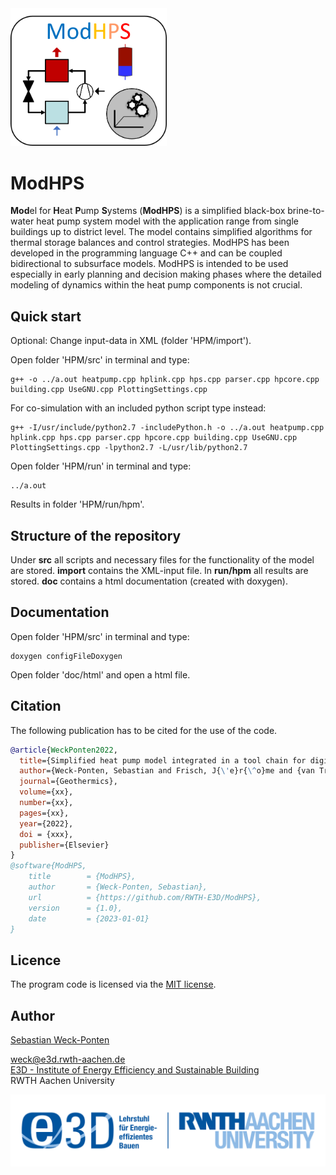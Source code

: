 <img src="add/LogoModHPS.png" width="250">

# ModHPS

**Mod**el for **H**eat **P**ump **S**ystems (**ModHPS**) is a simplified black-box brine-to-water heat pump system model with the application range from single buildings up to district level. The model contains simplified algorithms for thermal storage balances and control strategies. ModHPS has been developed in the programming language C++ and can be coupled bidirectional to subsurface models. ModHPS is intended to be used especially in early planning and decision making phases where the detailed modeling of dynamics within the heat pump components is not crucial.

## Quick start

Optional: Change input-data in XML (folder 'HPM/import').

Open folder 'HPM/src' in terminal and type:
```
g++ -o ../a.out heatpump.cpp hplink.cpp hps.cpp parser.cpp hpcore.cpp building.cpp UseGNU.cpp PlottingSettings.cpp
```

For co-simulation with an included python script type instead: 
```
g++ -I/usr/include/python2.7 -includePython.h -o ../a.out heatpump.cpp hplink.cpp hps.cpp parser.cpp hpcore.cpp building.cpp UseGNU.cpp PlottingSettings.cpp -lpython2.7 -L/usr/lib/python2.7
```

Open folder 'HPM/run' in terminal and type:
```
../a.out
```

Results in folder 'HPM/run/hpm'. 


## Structure of the repository

Under **src** all scripts and necessary files for the functionality of the model are stored. **import** contains the XML-input file. In **run/hpm** all results are stored. **doc** contains a html documentation (created with doxygen).

## Documentation

Open folder 'HPM/src' in terminal and type:
```
doxygen configFileDoxygen
```
Open folder 'doc/html' and open a html file.


## Citation

The following publication has to be cited for the use of the code.
```bibtex
@article{WeckPonten2022,
  title={Simplified heat pump model integrated in a tool chain for digitally and simulation-based planning shallow geothermal systems},
  author={Weck-Ponten, Sebastian and Frisch, J{\'e}r{\^o}me and {van Treeck}, Christoph},
  journal={Geothermics},
  volume={xx},
  number={xx},
  pages={xx},
  year={2022},
  doi = {xxx},
  publisher={Elsevier}
}
@software{ModHPS,
	title        = {ModHPS},
	author       = {Weck-Ponten, Sebastian},
	url          = {https://github.com/RWTH-E3D/ModHPS},
	version      = {1.0},
	date         = {2023-01-01}
}
```

## Licence

The program code is licensed via the [MIT license](LICENSE).

## Author

[Sebastian Weck-Ponten](https://www.e3d.rwth-aachen.de/cms/E3D/Der-Lehrstuhl/Team/Wissenschaftliche-Beschaeftigte/~mfgk/Sebastian-Weck/)

weck@e3d.rwth-aachen.de  
[E3D - Institute of Energy Efficiency and Sustainable Building  ](https://www.e3d.rwth-aachen.de/go/id/iyld/?)     
RWTH Aachen University

![RWTH Aachen University, E3D](add/E3D_Logo.png)
